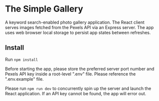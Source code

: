# The Simple Gallery

A keyword search-enabled photo gallery application. The React client serves images fetched from the Pexels API via an Express server. The app uses web browser local storage to persist app states between refreshes.

## Install

Run `npm install`

Before starting the app, please store the preferred server port number and Pexels API key inside a root-level ".env" file. Please reference the ".env.example" file.

Please run `npm run dev` to concurrently spin up the server and launch the React application. If an API key cannot be found, the app will error out.
